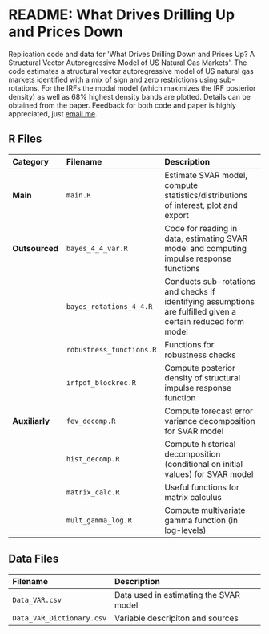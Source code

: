 # README: What Drives Drilling Up and Prices Down
Replication code and data for 'What Drives Drilling Down and Prices Up? A Structural Vector Autoregressive Model of US Natural Gas Markets'. The code estimates a structural vector autoregressive model of US natural gas markets identified with a mix of sign and zero restrictions using sub-rotations. For the IRFs the modal model (which maximizes the IRF posterior density) as well as 68% highest density bands are plotted. Details can be obtained from the paper. Feedback for both code and paper is highly appreciated, just [email me](mailto:valentin.winkler@icloud.com).

## R Files

|Category |Filename |Description |
|:------|:------------|:-----------|
|**Main** |`main.R` |Estimate SVAR model, compute statistics/distributions of interest, plot and export|
|**Outsourced** |`bayes_4_4_var.R` |Code for reading in data, estimating SVAR model and computing impulse response functions|
| |`bayes_rotations_4_4.R` |Conducts sub-rotations and checks if identifying assumptions are fulfilled given a certain reduced form model|
| |`robustness_functions.R`|Functions for robustness checks |
| |`irfpdf_blockrec.R` |Compute posterior density of structural impulse response function|
|**Auxiliarly** |`fev_decomp.R` |Compute forecast error variance decomposition for SVAR model |
| |`hist_decomp.R` |Compute historical decomposition (conditional on initial values) for SVAR model|
| |`matrix_calc.R` |Useful functions for matrix calculus |
| |`mult_gamma_log.R` |Compute multivariate gamma function (in log-levels)|

## Data Files
|Filename |Description |
|:--------|:-----------|
|`Data_VAR.csv` |Data used in estimating the SVAR model|
|`Data_VAR_Dictionary.csv` |Variable descripiton and sources|
